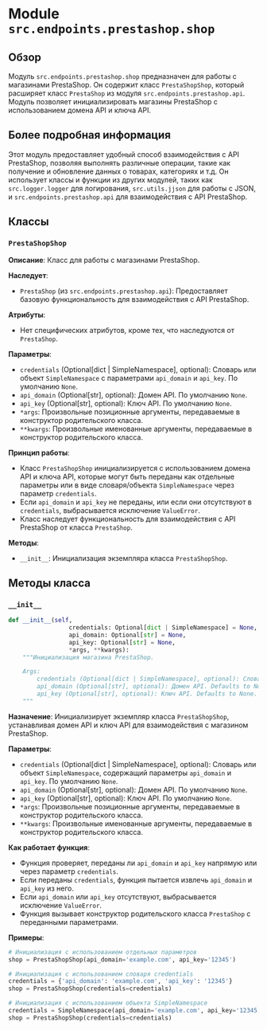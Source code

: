 # Module `src.endpoints.prestashop.shop`

## Обзор

Модуль `src.endpoints.prestashop.shop` предназначен для работы с магазинами PrestaShop. Он содержит класс `PrestaShopShop`, который расширяет класс `PrestaShop` из модуля `src.endpoints.prestashop.api`.
Модуль позволяет инициализировать магазины PrestaShop с использованием домена API и ключа API.

## Более подробная информация

Этот модуль предоставляет удобный способ взаимодействия с API PrestaShop, позволяя выполнять различные операции, такие как получение и обновление данных о товарах, категориях и т.д.
Он использует классы и функции из других модулей, таких как `src.logger.logger` для логирования, `src.utils.jjson` для работы с JSON, и `src.endpoints.prestashop.api` для взаимодействия с API PrestaShop.

## Классы

### `PrestaShopShop`

**Описание**: Класс для работы с магазинами PrestaShop.

**Наследует**:
- `PrestaShop` (из `src.endpoints.prestashop.api`): Предоставляет базовую функциональность для взаимодействия с API PrestaShop.

**Атрибуты**:
- Нет специфических атрибутов, кроме тех, что наследуются от `PrestaShop`.

**Параметры**:
- `credentials` (Optional[dict | SimpleNamespace], optional): Словарь или объект `SimpleNamespace` с параметрами `api_domain` и `api_key`. По умолчанию `None`.
- `api_domain` (Optional[str], optional): Домен API. По умолчанию `None`.
- `api_key` (Optional[str], optional): Ключ API. По умолчанию `None`.
- `*args`: Произвольные позиционные аргументы, передаваемые в конструктор родительского класса.
- `**kwargs`: Произвольные именованные аргументы, передаваемые в конструктор родительского класса.

**Принцип работы**:
- Класс `PrestaShopShop` инициализируется с использованием домена API и ключа API, которые могут быть переданы как отдельные параметры или в виде словаря/объекта `SimpleNamespace` через параметр `credentials`.
- Если `api_domain` и `api_key` не переданы, или если они отсутствуют в `credentials`, выбрасывается исключение `ValueError`.
- Класс наследует функциональность для взаимодействия с API PrestaShop от класса `PrestaShop`.

**Методы**:
- `__init__`: Инициализация экземпляра класса `PrestaShopShop`.

## Методы класса

### `__init__`

```python
def __init__(self,
                 credentials: Optional[dict | SimpleNamespace] = None,
                 api_domain: Optional[str] = None,
                 api_key: Optional[str] = None,
                 *args, **kwargs):
    """Инициализация магазина PrestaShop.

    Args:
        credentials (Optional[dict | SimpleNamespace], optional): Словарь или объект SimpleNamespace с параметрами `api_domain` и `api_key`. Defaults to None.
        api_domain (Optional[str], optional): Домен API. Defaults to None.
        api_key (Optional[str], optional): Ключ API. Defaults to None.
    """
```

**Назначение**: Инициализирует экземпляр класса `PrestaShopShop`, устанавливая домен API и ключ API для взаимодействия с магазином PrestaShop.

**Параметры**:
- `credentials` (Optional[dict | SimpleNamespace], optional): Словарь или объект `SimpleNamespace`, содержащий параметры `api_domain` и `api_key`. По умолчанию `None`.
- `api_domain` (Optional[str], optional): Домен API. По умолчанию `None`.
- `api_key` (Optional[str], optional): Ключ API. По умолчанию `None`.
- `*args`: Произвольные позиционные аргументы, передаваемые в конструктор родительского класса.
- `**kwargs`: Произвольные именованные аргументы, передаваемые в конструктор родительского класса.

**Как работает функция**:
- Функция проверяет, переданы ли `api_domain` и `api_key` напрямую или через параметр `credentials`.
- Если переданы `credentials`, функция пытается извлечь `api_domain` и `api_key` из него.
- Если `api_domain` или `api_key` отсутствуют, выбрасывается исключение `ValueError`.
- Функция вызывает конструктор родительского класса `PrestaShop` с переданными параметрами.

**Примеры**:

```python
# Инициализация с использованием отдельных параметров
shop = PrestaShopShop(api_domain='example.com', api_key='12345')

# Инициализация с использованием словаря credentials
credentials = {'api_domain': 'example.com', 'api_key': '12345'}
shop = PrestaShopShop(credentials=credentials)

# Инициализация с использованием объекта SimpleNamespace
credentials = SimpleNamespace(api_domain='example.com', api_key='12345')
shop = PrestaShopShop(credentials=credentials)
```